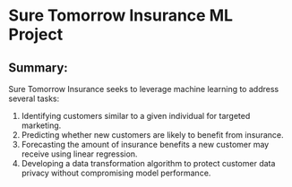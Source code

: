 # Sure Tomorrow Insurance ML Project

## Summary:
Sure Tomorrow Insurance seeks to leverage machine learning to address several tasks:

1. Identifying customers similar to a given individual for targeted marketing.
2. Predicting whether new customers are likely to benefit from insurance.
3. Forecasting the amount of insurance benefits a new customer may receive using linear regression.
4. Developing a data transformation algorithm to protect customer data privacy without compromising model performance.

